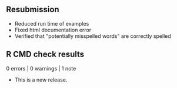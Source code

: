 ## Resubmission

* Reduced run time of examples
* Fixed html documentation error 
* Verified that "potentially misspelled words" are correctly spelled 


## R CMD check results

0 errors | 0 warnings | 1 note

* This is a new release.

